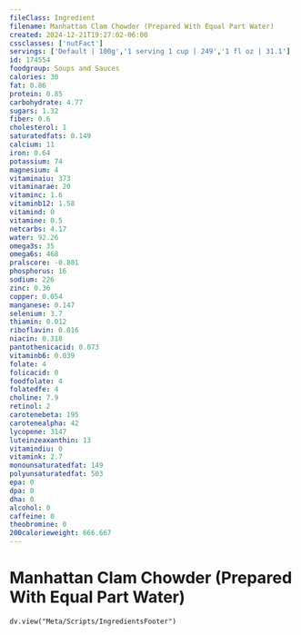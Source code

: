 ```yaml
---
fileClass: Ingredient
filename: Manhattan Clam Chowder (Prepared With Equal Part Water)
created: 2024-12-21T19:27:02-06:00
cssclasses: ['nutFact']
servings: ['Default | 100g','1 serving 1 cup | 249','1 fl oz | 31.1']
id: 174554
foodgroup: Soups and Sauces
calories: 30
fat: 0.86
protein: 0.85
carbohydrate: 4.77
sugars: 1.32
fiber: 0.6
cholesterol: 1
saturatedfats: 0.149
calcium: 11
iron: 0.64
potassium: 74
magnesium: 4
vitaminaiu: 373
vitaminarae: 20
vitaminc: 1.6
vitaminb12: 1.58
vitamind: 0
vitamine: 0.5
netcarbs: 4.17
water: 92.26
omega3s: 35
omega6s: 468
pralscore: -0.801
phosphorus: 16
sodium: 226
zinc: 0.36
copper: 0.054
manganese: 0.147
selenium: 3.7
thiamin: 0.012
riboflavin: 0.016
niacin: 0.318
pantothenicacid: 0.073
vitaminb6: 0.039
folate: 4
folicacid: 0
foodfolate: 4
folatedfe: 4
choline: 7.9
retinol: 2
carotenebeta: 195
carotenealpha: 42
lycopene: 3147
luteinzeaxanthin: 13
vitamindiu: 0
vitamink: 2.7
monounsaturatedfat: 149
polyunsaturatedfat: 503
epa: 0
dpa: 0
dha: 0
alcohol: 0
caffeine: 0
theobromine: 0
200calorieweight: 666.667
---
```


# Manhattan Clam Chowder (Prepared With Equal Part Water)

```dataviewjs
dv.view("Meta/Scripts/IngredientsFooter")
```